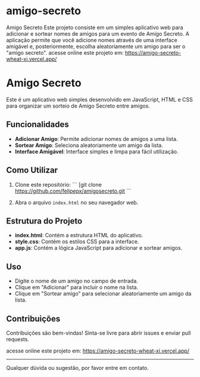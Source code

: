 # amigo-secreto
Amigo Secreto Este projeto consiste em um simples aplicativo web para adicionar e sortear nomes de amigos para um evento de Amigo Secreto. A aplicação permite que você adicione nomes através de uma interface amigável e, posteriormente, escolha aleatoriamente um amigo para ser o "amigo secreto".
acesse online este projeto em: https://amigo-secreto-wheat-xi.vercel.app/
# Amigo Secreto

Este é um aplicativo web simples desenvolvido em JavaScript, HTML e CSS para organizar um sorteio de Amigo Secreto entre amigos.

## Funcionalidades

- **Adicionar Amigo**: Permite adicionar nomes de amigos a uma lista.
- **Sortear Amigo**: Seleciona aleatoriamente um amigo da lista.
- **Interface Amigável**: Interface simples e limpa para fácil utilização.

## Como Utilizar

1. Clone este repositório:
\```
[git clone https://github.com/felipepx/amigosecreto.git
\```

2. Abra o arquivo `index.html` no seu navegador web.

## Estrutura do Projeto

- **index.html**: Contém a estrutura HTML do aplicativo.
- **style.css**: Contém os estilos CSS para a interface.
- **app.js**: Contém a lógica JavaScript para adicionar e sortear amigos.

## Uso

- Digite o nome de um amigo no campo de entrada.
- Clique em "Adicionar" para incluir o nome na lista.
- Clique em "Sortear amigo" para selecionar aleatoriamente um amigo da lista.

## Contribuições

Contribuições são bem-vindas! Sinta-se livre para abrir issues e enviar pull requests.

acesse online este projeto em: https://amigo-secreto-wheat-xi.vercel.app/

---

Qualquer dúvida ou sugestão, por favor entre em contato.


